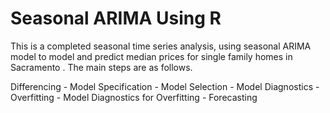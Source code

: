 # Seasonal ARIMA Using R
This is a completed seasonal time series analysis, using seasonal ARIMA model to model and predict median prices for single family homes in Sacramento . The main steps are as follows.
 
Differencing - Model Specification - Model Selection - Model Diagnostics - Overfitting - Model Diagnostics for Overfitting - Forecasting
